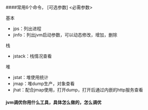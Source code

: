####常用6个命令， [可选参数] <必需参数>

基本

* jps：列出进程
* jinfo：列出jvm启动参数，可以动态修改，增加，删除

栈

* jstack：栈情况查看

堆

* jstat：堆使用统计
* jmap：堆dump生产，对象查看
* jhat：配合jmap使用，打开dump，打开后通过内嵌的http服务查看

#### jvm调优你用什么工具，具体怎么做的，怎么调优